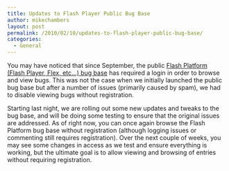 ```yaml
---
title: Updates to Flash Player Public Bug Base
author: mikechambers
layout: post
permalink: /2010/02/10/updates-to-flash-player-public-bug-base/
categories:
  - General
---
```


You may have noticed that since September, the public [ Flash Platform (Flash Player, Flex, etc...) bug base][1] has required a login in order to browse and view bugs. This was not the case when we initially launched the public bug base but after a number of issues (primarily caused by spam), we had to disable viewing bugs without registration.

Starting last night, we are rolling out some new updates and tweaks to the bug base, and will be doing some testing to ensure that the original issues are addressed. As of right now, you can once again browse the Flash Platform bug base without registration (although logging issues or commenting still requires registration). Over the next couple of weeks, you may see some changes in access as we test and ensure everything is working, but the ultimate goal is to allow viewing and browsing of entries without requiring registration.

 [1]: http://bugs.adobe.com/